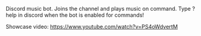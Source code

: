 Discord music bot. Joins the channel and plays music on command. Type ?help in discord when the bot is enabled for commands!

Showcase video: https://www.youtube.com/watch?v=PS4oWdvertM
